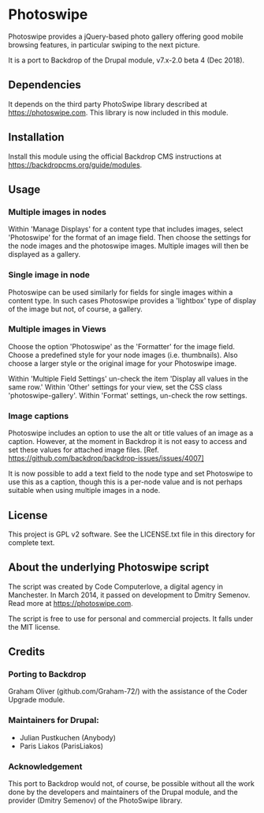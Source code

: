 # Photoswipe

Photoswipe provides a jQuery-based photo gallery offering good mobile browsing features, in
particular swiping to the next picture.

It is a port to Backdrop of the Drupal module, v7.x-2.0 beta 4 (Dec 2018).

## Dependencies

It depends on the third party PhotoSwipe library described at https://photoswipe.com.
This library is now included in this module.


## Installation

Install this module using the official Backdrop CMS instructions at
  https://backdropcms.org/guide/modules.


## Usage

### Multiple images in nodes
Within 'Manage Displays' for a content type that includes images, select 'Photoswipe' 
for the format of an image field. Then choose the settings for the node images and the
photoswipe images. Multiple images will then be displayed as a gallery.

### Single image in node
Photoswipe can be used similarly for fields for single images within a content type.
In such cases Photoswipe provides a 'lightbox' type of display of the image but not,
of course, a gallery.

### Multiple images in Views
Choose the option 'Photoswipe' as the 'Formatter' for the image field.
Choose a predefined style for your node images (i.e. thumbnails).
Also choose a larger style or the original image for your Photoswipe image.

Within 'Multiple Field Settings' un-check the item 'Display all values in the same row.'
Within 'Other' settings for your view, set the CSS class 'photoswipe-gallery'.
Within 'Format' settings, un-check the row settings.

### Image captions
Photoswipe includes an option to use the alt or title values of an image as a caption. 
However, at the moment in Backdrop it is not easy to access and set these values
for attached image files. [Ref. https://github.com/backdrop/backdrop-issues/issues/4007]

It is now possible to add a text field to the node type and set Photoswipe to use 
this as a caption, though this is a per-node value and is not perhaps suitable
when using multiple images in a node.

## License

This project is GPL v2 software. See the LICENSE.txt file in this directory for complete text.
    
## About the underlying Photoswipe script
The script was created by Code Computerlove, a digital agency in Manchester. 
In March 2014, it passed on development to Dmitry Semenov. Read more at
https://photoswipe.com.

The script is free to use for personal and commercial projects. 
It falls under the MIT license.


## Credits        
### Porting to Backdrop

Graham Oliver (github.com/Graham-72/) with the assistance of the Coder Upgrade module.

### Maintainers for Drupal:

- Julian Pustkuchen (Anybody)
- Paris Liakos (ParisLiakos)


### Acknowledgement

This port to Backdrop would not, of course, be possible without all
the work done by the developers and maintainers of the Drupal module,
and the provider (Dmitry Semenov) of the PhotoSwipe library.

